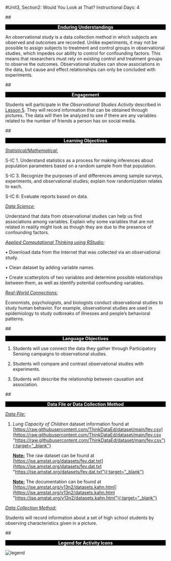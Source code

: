 #Unit3, Section2: Would You Look at That?
Instructional Days: 4

##<p style="background: black; color: white; text-align: center;">**Enduring Understandings**</p>
An observational study is a data collection method in which subjects are observed and outcomes are
recorded. Unlike experiments, it may not be possible to assign subjects to treatment and control groups in
observational studies, which impedes our ability to control for confounding factors. This means that
researchers must rely on existing control and treatment groups to observe the outcomes. Observational
studies can show associations in the data, but cause and effect relationships can only be concluded with
experiments.

##<p style="background: black; color: white; text-align: center;">**Engagement**</p>
Students will participate in the *Observational Studies Activity* described in [Lesson 5](lesson5.md). They will record
information that can be obtained through pictures. The data will then be analyzed to see if there are any
variables related to the number of friends a person has on social media.

##<p style="background: black; color: white; text-align: center;">**Learning Objectives**</p>
<ins>*Statistical/Mathematical:*</ins>

S-IC 1. Understand statistics as a process for making inferences about population parameters based on a random sample from that population.

S-IC 3. Recognize the purposes of and differences among sample surveys, experiments, and
observational studies; explain how randomization relates to each.

S-IC 6: Evaluate reports based on data.

<ins>*Data Science:*</ins>

Understand that data from observational studies can help us find associations among variables. Explain
why some variables that are not related in reality might look as though they are due to the presence of
confounding factors.

<ins>*Applied Computational Thinking using RStudio:*</ins>

• Download data from the Internet that was collected via an observational study.

• Clean dataset by adding variable names.

• Create scatterplots of two variables and determine possible relationships between them, as well
as identify potential confounding variables.

<ins>*Real-World Connections:*</ins>

Economists, psychologists, and biologists conduct observational studies to study human behavior. For
example, observational studies are used in epidemiology to study outbreaks of illnesses and people’s
behavioral patterns.

##<p style="background: black; color: white; text-align: center;">**Language Objectives**</p>
1. Students will use connect the data they gather through Participatory Sensing campaigns to observational studies.

2. Students will compare and contrast observational studies with experiments.

3. Students will describe the relationship between causation and association.

##<p style="background: black; color: white; text-align: center;">**Data File or Data Collection Method**</p>

<ins>*Data File:*</ins>

1. *Lung Capacity of Children* dataset information found at<br>
    [https://raw.githubusercontent.com/ThinkDataEd/dataset/main/fev.csv](https://raw.githubusercontent.com/ThinkDataEd/dataset/main/fev.csv "https://raw.githubusercontent.com/ThinkDataEd/dataset/main/fev.csv"){:target="_blank"}
    
    **<u>Note:</u>** The raw dataset can be found at<br>
    [https://jse.amstat.org/datasets/fev.dat.txt](https://jse.amstat.org/datasets/fev.dat.txt "https://jse.amstat.org/datasets/fev.dat.txt"){:target="_blank"}

    **<u>Note:</u>** The documentation can be found at<br>
    [https://jse.amstat.org/v13n2/datasets.kahn.html](https://jse.amstat.org/v13n2/datasets.kahn.html "https://jse.amstat.org/v13n2/datasets.kahn.html"){:target="_blank"}

<ins>*Data Collection Method:*</ins>

Students will record information about a set of high school students by observing characteristics
given in a picture.

##<p style="background: black; color: white; text-align: center;">**Legend for Activity Icons**</p>
![legend](../img/legend.png)